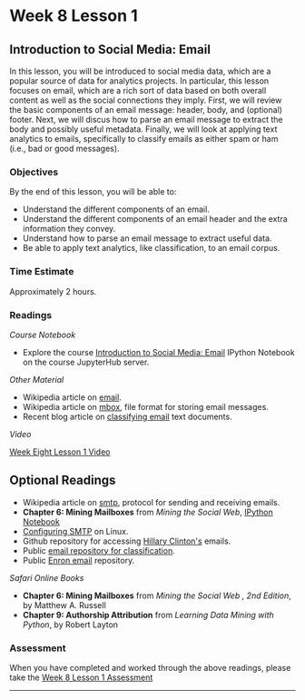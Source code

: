 # Week 8 Lesson 1 #
## Introduction to Social Media: Email ##

In this lesson, you will be introduced to social media data, which are a popular source of data for analytics projects. In particular, this lesson focuses on email, which are a rich sort of data based on both overall content as well as the social connections they imply. First, we will review the basic components of an email message: header, body, and (optional) footer. Next, we will discus how to parse an email message to extract the body and possibly useful metadata. Finally, we will look at applying text analytics to emails, specifically to  classify emails as either spam or ham (i.e., bad or good messages).


### Objectives ###

By the end of this lesson, you will be able to:

- Understand the different components of an email.
- Understand the different components of an email header and the extra information they convey.
- Understand how to parse an email message to extract useful data.
- Be able to apply text analytics, like classification, to an email corpus.

### Time Estimate ###

Approximately 2 hours.

### Readings ####

_Course Notebook_

- Explore the course [Introduction to Social Media: Email][l1nb] IPython Notebook on the course JupyterHub server.

_Other Material_

- Wikipedia article on [email][we].
- Wikipedia article on [mbox][wmbox], file format for storing email messages.
- Recent blog article on [classifying email][bce] text documents.

_Video_

[Week Eight Lesson 1 Video][lv]

## Optional Readings ##

- Wikipedia article on [smtp][wsmtp], protocol for sending and receiving emails.
- **Chapter 6: Mining Mailboxes** from _Mining the Social Web_, [IPython Notebook][msw6]
- [Configuring SMTP][cstmp] on Linux.
- Github repository for accessing [Hillary Clinton's][hrc] emails.
- Public [email repository for classification][sac].
- Public [Enron email][ene] repository.

_Safari Online Books_

- **Chapter 6: Mining Mailboxes** from _Mining the Social Web , 2nd Edition_, by Matthew A. Russell
- **Chapter 9: Authorship Attribution** from _Learning Data Mining with Python_, by Robert Layton

### Assessment ###

When you have completed and worked through the above readings, please take the [Week 8 Lesson 1 Assessment][la]

-----

[l1nb]: ../notebooks/intro2sme.ipynb
[la]: https://learn.illinois.edu/mod/quiz/
[lv]: https://mediaspace.illinois.edu
[we]: https://en.wikipedia.org/wiki/Email
[wmbox]: https://en.wikipedia.org/wiki/Mbox
[wsmtp]: https://en.wikipedia.org/wiki/Simple_Mail_Transfer_Protocol

[hrc]: https://github.com/wsjdata/clinton-email-cruncher
[sac]: https://spamassassin.apache.org/publiccorpus/
[ene]: http://www.aueb.gr/users/ion/data/enron-spam/

[bce]: http://zacstewart.com/2015/04/28/document-classification-with-scikit-learn.html

[cstmp]: http://www.linuxhomenetworking.com/wiki/index.php/Quick_HOWTO_:_Ch21_:_Configuring_Linux_Mail_Servers#Configuring_Sendmail
[msw6]: https://github.com/ptwobrussell/Mining-the-Social-Web-2nd-Edition/blob/master/ipynb/Chapter%206%20-%20Mining%20Mailboxes.ipynb
